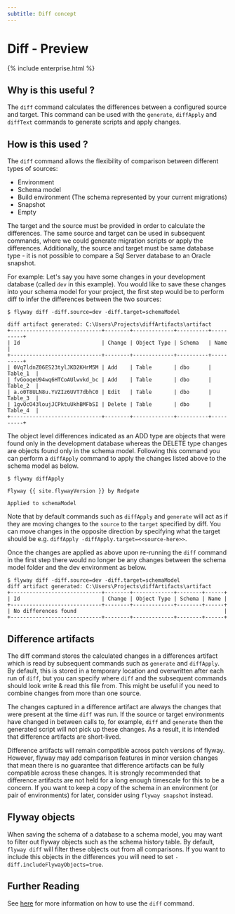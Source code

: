 ```yaml
---
subtitle: Diff concept
---
```


# Diff - Preview

{% include enterprise.html %}

## Why is this useful ?

The `diff` command calculates the differences between a configured source and target. This command can be used with the `generate`, `diffApply` and `diffText` commands to generate scripts and apply changes.

## How is this used ?

The `diff` command allows the flexibility of comparison between different types of sources:
 - Environment
 - Schema model
 - Build environment (The schema represented by your current migrations)
 - Snapshot
 - Empty

The target and the source must be provided in order to calculate the differences. The same source and target can be used in subsequent commands, where we could generate migration scripts or apply the differences. Additionally, the source and target must be same database type - it is not possible to compare a Sql Server database to an Oracle snapshot.

For example: Let's say you have some changes in your development database (called `dev` in this example). You would like to save these changes into your schema model for your project, the first step would be to perform diff to infer the differences between the two sources:

```
$ flyway diff -diff.source=dev -diff.target=schemaModel

diff artifact generated: C:\Users\Projects\diffArtifacts\artifact
+-----------------------------+--------+-------------+----------+----------+
| Id                          | Change | Object Type | Schema   | Name     |
+-----------------------------+--------+-------------+----------+----------+
| 0Vq7ldnZ06ES23tylJKD2KHrM5M | Add    | Table       | dbo      | Table_1  |
| fvGooqeU94wq6HTCoAUlwvkd_bc | Add    | Table       | dbo      | Table_2  |
| a.o0T8ULN8u.YVZIz6UVT7dbhC0 | Edit   | Table       | dbo      | Table_3  |
| 1gvOcO43loujJCPktuUkhBMFbSI | Delete | Table       | dbo      | Table_4  |
+-----------------------------+--------+-------------+----------+----------+
```

The object level differences indicated as an ADD type are objects that were found only in the development database whereas the
DELETE type changes are objects found only in the schema model. Following this command you can perform a `diffApply`
command to apply the changes listed above to the schema model as below.

```
$ flyway diffApply

Flyway {{ site.flywayVersion }} by Redgate

Applied to schemaModel
```

Note that by default commands such as `diffApply` and `generate` will act as if they are moving changes to the `source` to the `target` specified by diff. You can move changes in the opposite direction by specifying what the target should be e.g. `diffApply -diffApply.target=<<source-here>>`.

Once the changes are applied as above upon re-running the `diff` command in the first step there would no longer be any
changes between the schema model folder and the dev environment as below.

```
$ flyway diff -diff.source=dev -diff.target=schemaModel
diff artifact generated: C:\Users\Projects\diffArtifacts\artifact
+-----------------------------+--------+-------------+--------+------+
| Id                          | Change | Object Type | Schema | Name |
+-----------------------------+--------+-------------+--------+------+
| No differences found                                               |
+-----------------------------+--------+-------------+--------+------+
```

## Difference artifacts

The diff command stores the calculated changes in a differences artifact which is read by subsequent commands such as `generate` and `diffApply`. By default, this is stored in a temporary location and overwritten after each run of `diff`, but you can specify where `diff` and the subsequent commands should look write & read this file from. This might be useful if you need to combine changes from more than one source.

The changes captured in a difference artifact are always the changes that were present at the time `diff` was run. If the source or target environments have changed in between calls to, for example, `diff` and `generate` then the generated script will not pick up these changes. As a result, it is intended that difference artifacts are short-lived. 

Difference artifacts will remain compatible across patch versions of flyway. However, flyway may add comparison features in minor version changes that mean there is no guarantee that difference artifacts can be fully compatible across these changes. It is strongly recommended that difference artifacts are not held for a long enough timescale for this to be a concern. If you want to keep a copy of the schema in an environment (or pair of environments) for later, consider using `flyway snapshot` instead.

## Flyway objects
When saving the schema of a database to a schema model, you may want to filter out flyway objects such as the schema history table. By default, `flyway diff` will filter these objects out from all comparisons. If you want to include this objects in the differences you will need to set `-diff.includeFlywayObjects=true`.

## Further Reading
See [here](<Usage/Command-line/Command-line - diff>) for more information on how to use the `diff` command.